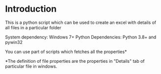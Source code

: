 # Introduction

This is a python script which can be used to create an excel with details of all files in a particular folder

System dependency: Windows 7+
Python Dependencies: Python 3.8+ and pywin32

You can use part of scripts which fetches all the properties*

*The definition of file properties are the properties in "Details" tab of particular file in windows.
